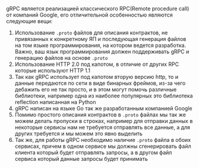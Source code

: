 gRPC является реализацией классического RPC(Remote procedure call) от компаний Google, его отличительной особенностью являются следующие вещи:

1. Использование `.proto` файлов для описания контрактов, не привязанных к конкретному ЯП и последующая генерация файлов на том языке программирования, на котором ведется разработка. Важно, ваш язык программирования должен поддерживать gRPC и генерацию файлов на основе `.proto`
2. Использование HTTP 2.0 под капотом, в отличие от других RPC которые используют HTTP 1.1
3. Так как gRPC использует под капотом вторую версию http, то и данные передаются по сети в виде бинарных фреймов, из-за чего дебажить его не так просто, и в этом могут помочь различные библиотеки, например одна из наиболее популярных это библиотека reflection написанная на Python
4. gRPC написан на языке Go так же разработанным компанией Google
5. Помимо простого описания контрактов в `.proto` файлах мы так же можем делать пропуски в строках, например для отправки данных  в некоторые сервисы нам не требуется отправлять все данные, а для других требуется и мы можем это явно выделить
6. Так же, для работы gRPC необходимо наличие `.proto` файла в обоих сервисах, причем в одном сервисе мы должны сгенерировать файл клиента который будет отправлять запросы, а в другом файл сервиса который данные запросы будет принимать